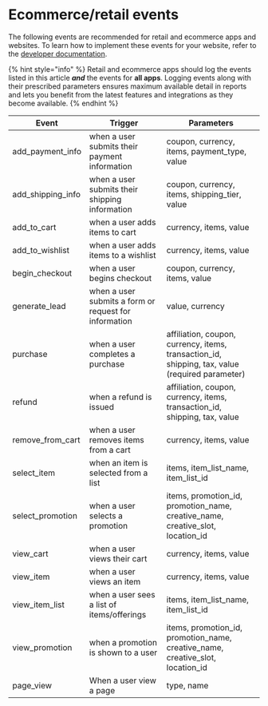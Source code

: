 # Ecommerce/retail events

The following events are recommended for retail and ecommerce apps and websites. To learn how to implement these events for your website, refer to the [developer documentation](broken-reference).

{% hint style="info" %}
Retail and ecommerce apps should log the events listed in this article _**and**_ the events for **all apps**. Logging events along with their prescribed parameters ensures maximum available detail in reports and lets you benefit from the latest features and integrations as they become available.
{% endhint %}

| Event             | Trigger                                               | Parameters                                                                                      |
| ----------------- | ----------------------------------------------------- | ----------------------------------------------------------------------------------------------- |
| add_payment_info  | when a user submits their payment information         | coupon, currency, items, payment_type, value                                                    |
| add_shipping_info | when a user submits their shipping information        | coupon, currency, items, shipping_tier, value                                                   |
| add_to_cart       | when a user adds items to cart                        | currency, items, value                                                                          |
| add_to_wishlist   | when a user adds items to a wishlist                  | currency, items, value                                                                          |
| begin_checkout    | when a user begins checkout                           | coupon, currency, items, value                                                                  |
| generate_lead     | when a user submits a form or request for information | value, currency                                                                                 |
| purchase          | when a user completes a purchase                      | affiliation, coupon, currency, items, transaction_id, shipping, tax, value (required parameter) |
| refund            | when a refund is issued                               | affiliation, coupon, currency, items, transaction_id, shipping, tax, value                      |
| remove_from_cart  | when a user removes items from a cart                 | currency, items, value                                                                          |
| select_item       | when an item is selected from a list                  | items, item_list_name, item_list_id                                                             |
| select_promotion  | when a user selects a promotion                       | items, promotion_id, promotion_name, creative_name, creative_slot, location_id                  |
| view_cart         | when a user views their cart                          | currency, items, value                                                                          |
| view_item         | when a user views an item                             | currency, items, value                                                                          |
| view_item_list    | when a user sees a list of items/offerings            | items, item_list_name, item_list_id                                                             |
| view_promotion    | when a promotion is shown to a user                   | items, promotion_id, promotion_name, creative_name, creative_slot, location_id                  |
| page_view         | When a user view a page                               | type, name                                                                                      |
